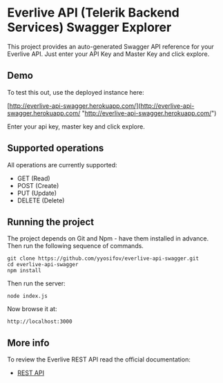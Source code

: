 # Everlive API (Telerik Backend Services) Swagger Explorer

This project provides an auto-generated Swagger API reference for your Everlive API. Just enter your API Key and Master Key and click explore.

## Demo

To test this out, use the deployed instance here:

[http://everlive-api-swagger.herokuapp.com/](http://everlive-api-swagger.herokuapp.com/ "http://everlive-api-swagger.herokuapp.com/")

Enter your api key, master key and click explore.

## Supported operations

All operations are currently supported:

- GET (Read)
- POST (Create)
- PUT (Update)
- DELETE (Delete)

## Running the project

The project depends on Git and Npm - have them installed in advance. Then run the following sequence of commands.

    git clone https://github.com/yyosifov/everlive-api-swagger.git
	cd everlive-api-swagger
	npm install
	
Then run the server:

	node index.js

Now browse it at:

	http://localhost:3000 

## More info

To review the Everlive REST API read the official documentation:

- [REST API](http://docs.telerik.com/platform/backend-services/development/rest-api/content/retrieve-items "REST API")